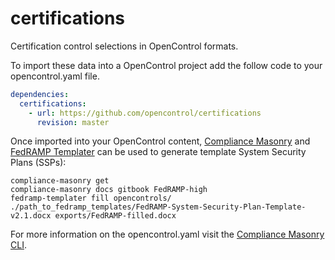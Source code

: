# certifications
Certification control selections in OpenControl formats.

To import these data into a OpenControl project add the follow code to your opencontrol.yaml file.
```yaml
dependencies:
  certifications:
    - url: https://github.com/opencontrol/certifications
      revision: master
```

Once imported into your OpenControl content, [Compliance Masonry](https://github.com/opencontrol/compliance-masonry) and [FedRAMP Templater](https://github.com/opencontrol/fedramp-templater) can be used to generate template System Security Plans (SSPs):
```
compliance-masonry get
compliance-masonry docs gitbook FedRAMP-high
fedramp-templater fill opencontrols/ ./path_to_fedramp_templates/FedRAMP-System-Security-Plan-Template-v2.1.docx exports/FedRAMP-filled.docx
```

For more information on the opencontrol.yaml visit the [Compliance Masonry CLI](https://github.com/opencontrol/compliance-masonry#creating-an-opencontrol-project).
